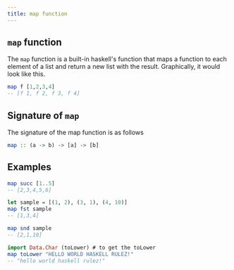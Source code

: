 ```yaml
---
title: map function
---
```


## `map` function

The `map` function is a built-in haskell's function that maps a function to each element of a list and return a new list
with the result. Graphically, it would look like this.
```haskell
map f [1,2,3,4]
-- [f 1, f 2, f 3, f 4]
```

## Signature of `map`

The signature of the map function is as follows
```haskell
map :: (a -> b) -> [a] -> [b]
```

## Examples
```haskell
map succ [1..5]
-- [2,3,4,5,6]

let sample = [(1, 2), (3, 1), (4, 10)]
map fst sample
-- [1,3,4]

map snd sample
-- [2,1,10]

import Data.Char (toLower) # to get the toLower
map toLower "HELLO WORLD HASKELL RULEZ!"
-- "hello world haskell rulez!"

```
